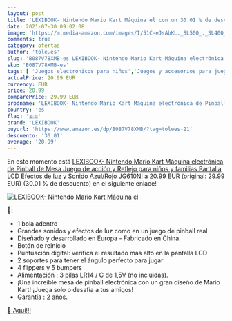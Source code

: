 ```yaml
---
layout: post
title: 'LEXIBOOK- Nintendo Mario Kart Máquina el con un 30.01 % de descuento'
date: 2021-07-30 09:02:08
image: 'https://m.media-amazon.com/images/I/51C-eJsAbKL._SL500_._SL400_.jpg'
comments: true
category: ofertas
author: 'tole.es'
slug: 'B087V78XMB-es LEXIBOOK- Nintendo Mario Kart Máquina electrónica de...'
sku: 'B087V78XMB-es'
tags: [ 'Juegos electrónicos para niños','Juegos y accesorios para juegos','Juguetes','Juguetes educativos','Juguetes y juegos','lexibook','nintendo', ]
actualPrice: 20.99 EUR
currency: EUR
price: 20.99
comparePrice: 29.99 EUR
prodname: 'LEXIBOOK- Nintendo Mario Kart Máquina electrónica de Pinball de Mesa  Juego de acción y Reflejo para niños y familias  Pantalla LCD  Efectos de luz y Sonido  Azul/Rojo  JG610NI '
country: 'es'
flag: '🇪🇸'
brand: 'LEXIBOOK'
buyurl: 'https://www.amazon.es/dp/B087V78XMB/?tag=tolees-21'
descuento: '30.01'
average: '20.99'
---
```


En este momento está [LEXIBOOK- Nintendo Mario Kart Máquina electrónica de Pinball de Mesa  Juego de acción y Reflejo para niños y familias  Pantalla LCD  Efectos de luz y Sonido  Azul/Rojo  JG610NI ](https://www.amazon.es/dp/B087V78XMB/?tag=tolees-21) a 20.99 EUR (original: 29.99 EUR) (30.01 %  de descuento) en el siguiente enlace!

[![LEXIBOOK- Nintendo Mario Kart Máquina el](https://m.media-amazon.com/images/I/51C-eJsAbKL._SL500_._SL400_.jpg)](https://www.amazon.es/dp/B087V78XMB/?tag=tolees-21)

🔎:

- 1 bola adentro
- Grandes sonidos y efectos de luz como en un juego de pinball real
- Diseñado y desarrollado en Europa - Fabricado en China.
- Botón de reinicio
- Puntuación digital: verifica el resultado más alto en la pantalla LCD
- 2 soportes para tener el ángulo perfecto para jugar
- 4 flippers y 5 bumpers
- Alimentación : 3 pilas LR14 / C de 1,5V (no incluidas).
- ¡Una increíble mesa de pinball electrónica con un gran diseño de Mario Kart! ¡Juega solo o desafía a tus amigos!
- Garantía : 2 años.

[🛒 Aquí!!!](https://www.amazon.es/dp/B087V78XMB/?tag=tolees-21)
